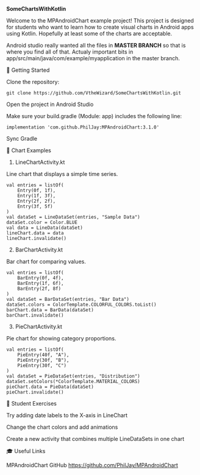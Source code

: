 **SomeChartsWithKotlin**

Welcome to the MPAndroidChart example project!
This project is designed for students who want to learn how to create visual charts in Android apps using Kotlin.
Hopefully at least some of the charts are acceptable.

Android studio really wanted all the files in **MASTER BRANCH** so that is where you find all of that.
Actualy important bits in app/src/main/java/com/example/myapplication in the master branch.


🚀 Getting Started

Clone the repository:

```git clone https://github.com/VtheWizard/SomeChartsWithKotlin.git```

Open the project in Android Studio

Make sure your build.gradle (Module: app) includes the following line:

```implementation 'com.github.PhilJay:MPAndroidChart:3.1.0'```

Sync Gradle

🎨 Chart Examples

1. LineChartActivity.kt

Line chart that displays a simple time series.
```
val entries = listOf(
    Entry(0f, 1f),
    Entry(1f, 3f),
    Entry(2f, 2f),
    Entry(3f, 5f)
)
val dataSet = LineDataSet(entries, "Sample Data")
dataSet.color = Color.BLUE
val data = LineData(dataSet)
lineChart.data = data
lineChart.invalidate()
```
2. BarChartActivity.kt

Bar chart for comparing values.
```
val entries = listOf(
    BarEntry(0f, 4f),
    BarEntry(1f, 6f),
    BarEntry(2f, 8f)
)
val dataSet = BarDataSet(entries, "Bar Data")
dataSet.colors = ColorTemplate.COLORFUL_COLORS.toList()
barChart.data = BarData(dataSet)
barChart.invalidate()
```
3. PieChartActivity.kt

Pie chart for showing category proportions.
```
val entries = listOf(
    PieEntry(40f, "A"),
    PieEntry(30f, "B"),
    PieEntry(30f, "C")
)
val dataSet = PieDataSet(entries, "Distribution")
dataSet.setColors(*ColorTemplate.MATERIAL_COLORS)
pieChart.data = PieData(dataSet)
pieChart.invalidate()
```
📝 Student Exercises

Try adding date labels to the X-axis in LineChart

Change the chart colors and add animations

Create a new activity that combines multiple LineDataSets in one chart



🎓 Useful Links

MPAndroidChart GitHub https://github.com/PhilJay/MPAndroidChart
